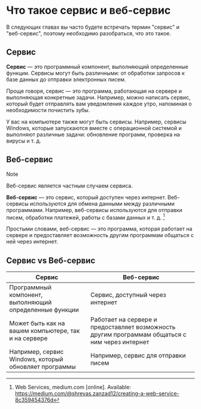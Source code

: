 # Что такое сервис и веб-сервис

В следующих главах вы часто будете встречать термин "сервис" и "веб-сервис", поэтому необходимо разобраться, что это такое.

## Сервис

**Сервис** — это программный компонент, выполняющий определенные функции. Сервисы могут быть различными: от обработки запросов к базе данных до отправки электронных писем.

Проще говоря, сервис — это программа, работающая на сервере и выполняющая конкретные задачи. Например, можно написать сервис, который будет отправлять вам уведомления каждое утро, напоминая о необходимости почистить зубы.

У вас на компьютере также могут быть сервисы. Например, сервисы Windows, которые запускаются вместе с операционной системой и выполняют различные задачи: обновление программ, проверка на вирусы и т. д.

## Веб-сервис

> [!NOTE]
> Веб-сервис является частным случаем сервиса.

**Веб-сервис** — это сервис, который доступен через интернет. Веб-сервисы используются для обмена данными между различными программами. Например, веб-сервисы используются для отправки писем, обработки платежей, работы с базами данных и т. д. [^1]

Простыми словами, веб-сервис — это программа, которая работает на сервере и предоставляет возможность другим программам общаться с ней через интернет.

## Сервис vs Веб-сервис

| Сервис | Веб-сервис |
|--------|------------|
| Программный компонент, выполняющий определенные функции | Сервис, доступный через интернет |
| Может быть как на вашем компьютере, так и на сервере | Работает на сервере и предоставляет возможность другим программам общаться с ним через интернет |
| Например, сервис Windows, который обновляет программы | Например, сервис для отправки писем |

[^1]: Web Services, medium.com [online]. Available: https://medium.com/@shreyas.zanzad12/creating-a-web-service-8c359454376d
